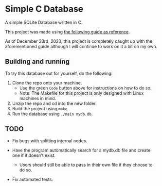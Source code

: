 # Simple C Database

A simple SQLite Database written in C.

This project was made using [the following guide as reference](https://cstack.github.io/db_tutorial/).

As of December 23rd, 2023, this project is completely caught up with the aforementioned guide although I will continue to work on it a bit on my own.

## Building and running

To try this database out for yourself, do the following:

1. Clone the repo onto your machine.
    - Use the green `Code` button above for instructions on how to do so.
    - Note: The Makefile for this project is only designed with Linux machines in mind.
2. Unzip the repo and cd into the new folder.
3. Build the project using `make`.
4. Run the database using `./main mydb.db`.

## TODO

* Fix bugs with splitting internal nodes.

* Have the program automatically search for a mydb.db file and create one if it doesn't exist.
    * Users should still be able to pass in their own file if they choose to do so.

* Fix automated tests.
